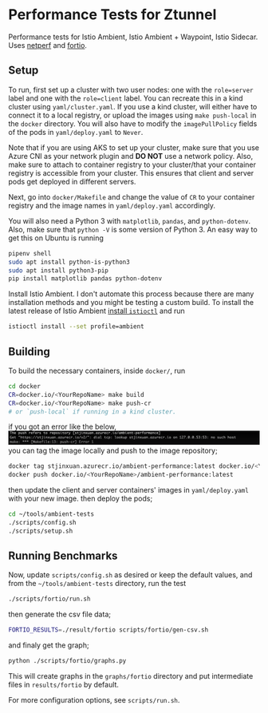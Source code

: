 # Performance Tests for Ztunnel

Performance tests for Istio Ambient, Istio Ambient + Waypoint, Istio Sidecar.
Uses [netperf](https://github.com/HewlettPackard/netperf) and [fortio](https://github.com/fortio/fortio).

## Setup

To run, first set up a cluster with two user nodes: one with the `role=server` label and one with the `role=client` label.
You can recreate this in a kind cluster using `yaml/cluster.yaml`.
If you use a kind cluster, will either have to connect it to a local registry, or upload the images using `make push-local` in the `docker` directory.
You will also have to modify the `imagePullPolicy` fields of the pods in `yaml/deploy.yaml` to `Never`.

Note that if you are using AKS to set up your cluster, make sure that you use Azure CNI as your network plugin and **DO NOT** use a network policy.
Also, make sure to attach to container registry to your cluster/that your container registry is accessible from your cluster.
This ensures that client and server pods get deployed in different servers.

Next, go into `docker/Makefile` and change the value of `CR` to your container registry and the image names in `yaml/deploy.yaml` accordingly.

You will also need a Python 3 with `matplotlib`, `pandas`, and `python-dotenv`.
Also, make sure that `python -V` is some version of Python 3.
An easy way to get this on Ubuntu is running

```bash
pipenv shell
sudo apt install python-is-python3
sudo apt install python3-pip
pip install matplotlib pandas python-dotenv
```

Install Istio Ambient.
I don't automate this process because there are many installation methods and you might be testing a custom build.
To install the latest release of Istio Ambient [install `istioctl`](https://istio.io/latest/docs/setup/getting-started/#download) and run

```bash
istioctl install --set profile=ambient
```

## Building

To build the necessary containers, inside `docker/`, run

```bash
cd docker
CR=docker.io/<YourRepoName> make build
CR=docker.io/<YourRepoName> make push-cr
# or `push-local` if running in a kind cluster.
```

if you got an error like the below,
![alt text](push_error.png)
you can tag the image locally and push to the image repository;

```bash
docker tag stjinxuan.azurecr.io/ambient-performance:latest docker.io/<YourRepoName>/ambient-performance:latest
docker push docker.io/<YourRepoName>/ambient-performance:latest
```

then update the client and server containers' images in `yaml/deploy.yaml` with your new image. then deploy the pods;

```bash
cd ~/tools/ambient-tests
./scripts/config.sh
./scripts/setup.sh
```

## Running Benchmarks
Now, update `scripts/config.sh` as desired or keep the default values, and from the `~/tools/ambient-tests` directory, run the test

```bash
./scripts/fortio/run.sh
```

then generate the csv file data;

```bash
FORTIO_RESULTS=./result/fortio scripts/fortio/gen-csv.sh
```

and finaly get the graph;

```bash
python ./scripts/fortio/graphs.py
```

This will create graphs in the `graphs/fortio` directory and put intermediate files in `results/fortio` by default.

For more configuration options, see `scripts/run.sh`.

